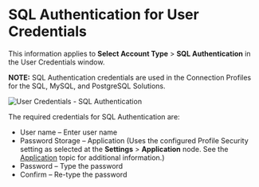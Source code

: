 # SQL Authentication for User Credentials

This information applies to **Select Account Type** > **SQL Authentication** in the User Credentials
window.

**NOTE:** SQL Authentication credentials are used in the Connection Profiles for the SQL, MySQL, and
PostgreSQL Solutions.

![User Credentials - SQL Authentication](/img/product_docs/accessanalyzer/11.6/admin/settings/connection/profile/sqlauthentication.webp)

The required credentials for SQL Authentication are:

- User name – Enter user name
- Password Storage – Application (Uses the configured Profile Security setting as selected at the
  **Settings** > **Application** node. See the
  [Application](/docs/accessanalyzer/11.6/admin/settings/application/overview.md)
  topic for additional information.)
- Password – Type the password
- Confirm – Re-type the password
